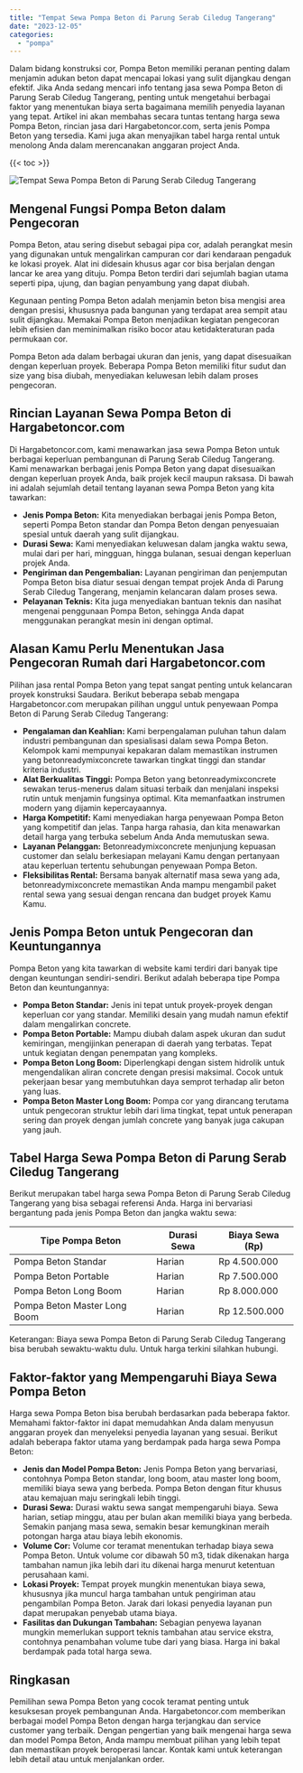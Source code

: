 ```yaml
---
title: "Tempat Sewa Pompa Beton di Parung Serab Ciledug Tangerang"
date: "2023-12-05"
categories: 
  - "pompa"
---
```




Dalam bidang konstruksi cor, Pompa Beton memiliki peranan penting dalam menjamin adukan beton dapat mencapai lokasi yang sulit dijangkau dengan efektif. Jika Anda sedang mencari info tentang jasa sewa Pompa Beton di Parung Serab Ciledug Tangerang, penting untuk mengetahui berbagai faktor yang menentukan biaya serta bagaimana memilih penyedia layanan yang tepat. Artikel ini akan membahas secara tuntas tentang harga sewa Pompa Beton, rincian jasa dari Hargabetoncor.com, serta jenis Pompa Beton yang tersedia. Kami juga akan menyajikan tabel harga rental untuk menolong Anda dalam merencanakan anggaran project Anda.

{{< toc >}}

![Tempat Sewa Pompa Beton di Parung Serab Ciledug Tangerang](https://hargareadymixid.github.io/pompa/concrete-pump%20(25).png)

## Mengenal Fungsi Pompa Beton dalam Pengecoran

Pompa Beton, atau sering disebut sebagai pipa cor, adalah perangkat mesin yang digunakan untuk mengalirkan campuran cor dari kendaraan pengaduk ke lokasi proyek. Alat ini didesain khusus agar cor bisa berjalan dengan lancar ke area yang dituju. Pompa Beton terdiri dari sejumlah bagian utama seperti pipa, ujung, dan bagian penyambung yang dapat diubah.

Kegunaan penting Pompa Beton adalah menjamin beton bisa mengisi area dengan presisi, khususnya pada bangunan yang terdapat area sempit atau sulit dijangkau. Memakai Pompa Beton menjadikan kegiatan pengecoran lebih efisien dan meminimalkan risiko bocor atau ketidakteraturan pada permukaan cor.

Pompa Beton ada dalam berbagai ukuran dan jenis, yang dapat disesuaikan dengan keperluan proyek. Beberapa Pompa Beton memiliki fitur sudut dan size yang bisa diubah, menyediakan keluwesan lebih dalam proses pengecoran.

## Rincian Layanan Sewa Pompa Beton di Hargabetoncor.com

Di Hargabetoncor.com, kami menawarkan jasa sewa Pompa Beton untuk berbagai keperluan pembangunan di Parung Serab Ciledug Tangerang. Kami menawarkan berbagai jenis Pompa Beton yang dapat disesuaikan dengan keperluan proyek Anda, baik projek kecil maupun raksasa. Di bawah ini adalah sejumlah detail tentang layanan sewa Pompa Beton yang kita tawarkan:

- **Jenis Pompa Beton:** Kita menyediakan berbagai jenis Pompa Beton, seperti Pompa Beton standar dan Pompa Beton dengan penyesuaian spesial untuk daerah yang sulit dijangkau.
- **Durasi Sewa:** Kami menyediakan keluwesan dalam jangka waktu sewa, mulai dari per hari, mingguan, hingga bulanan, sesuai dengan keperluan projek Anda.
- **Pengiriman dan Pengembalian:** Layanan pengiriman dan penjemputan Pompa Beton bisa diatur sesuai dengan tempat projek Anda di Parung Serab Ciledug Tangerang, menjamin kelancaran dalam proses sewa.
- **Pelayanan Teknis:** Kita juga menyediakan bantuan teknis dan nasihat mengenai penggunaan Pompa Beton, sehingga Anda dapat menggunakan perangkat mesin ini dengan optimal.

## Alasan Kamu Perlu Menentukan Jasa Pengecoran Rumah dari Hargabetoncor.com

Pilihan jasa rental Pompa Beton yang tepat sangat penting untuk kelancaran proyek konstruksi Saudara. Berikut beberapa sebab mengapa Hargabetoncor.com merupakan pilihan unggul untuk penyewaan Pompa Beton di Parung Serab Ciledug Tangerang:

- **Pengalaman dan Keahlian:** Kami berpengalaman puluhan tahun dalam industri pembangunan dan spesialisasi dalam sewa Pompa Beton. Kelompok kami mempunyai kepakaran dalam memastikan instrumen yang betonreadymixconcrete tawarkan tingkat tinggi dan standar kriteria industri.
- **Alat Berkualitas Tinggi:** Pompa Beton yang betonreadymixconcrete sewakan terus-menerus dalam situasi terbaik dan menjalani inspeksi rutin untuk menjamin fungsinya optimal. Kita memanfaatkan instrumen modern yang dijamin kepercayaannya.
- **Harga Kompetitif:** Kami menyediakan harga penyewaan Pompa Beton yang kompetitif dan jelas. Tanpa harga rahasia, dan kita menawarkan detail harga yang terbuka sebelum Anda Anda memutuskan sewa.
- **Layanan Pelanggan:** Betonreadymixconcrete menjunjung kepuasan customer dan selalu berkesiapan melayani Kamu dengan pertanyaan atau keperluan tertentu sehubungan penyewaan Pompa Beton.
- **Fleksibilitas Rental:** Bersama banyak alternatif masa sewa yang ada, betonreadymixconcrete memastikan Anda mampu mengambil paket rental sewa yang sesuai dengan rencana dan budget proyek Kamu Kamu.

## Jenis Pompa Beton untuk Pengecoran dan Keuntungannya

Pompa Beton yang kita tawarkan di website kami terdiri dari banyak tipe dengan keuntungan sendiri-sendiri. Berikut adalah beberapa tipe Pompa Beton dan keuntungannya:

- **Pompa Beton Standar:** Jenis ini tepat untuk proyek-proyek dengan keperluan cor yang standar. Memiliki desain yang mudah namun efektif dalam mengalirkan concrete.
- **Pompa Beton Portable:** Mampu diubah dalam aspek ukuran dan sudut kemiringan, mengijinkan penerapan di daerah yang terbatas. Tepat untuk kegiatan dengan penempatan yang kompleks.
- **Pompa Beton Long Boom:** Diperlengkapi dengan sistem hidrolik untuk mengendalikan aliran concrete dengan presisi maksimal. Cocok untuk pekerjaan besar yang membutuhkan daya semprot terhadap alir beton yang luas.
- **Pompa Beton Master Long Boom:** Pompa cor yang dirancang terutama untuk pengecoran struktur lebih dari lima tingkat, tepat untuk penerapan sering dan proyek dengan jumlah concrete yang banyak juga cakupan yang jauh.

## Tabel Harga Sewa Pompa Beton di Parung Serab Ciledug Tangerang

Berikut merupakan tabel harga sewa Pompa Beton di Parung Serab Ciledug Tangerang yang bisa sebagai referensi Anda. Harga ini bervariasi bergantung pada jenis Pompa Beton dan jangka waktu sewa:

| Tipe Pompa Beton | Durasi Sewa | Biaya Sewa (Rp) |
| --- | --- | --- |
| Pompa Beton Standar | Harian | Rp 4.500.000 |
| Pompa Beton Portable | Harian | Rp 7.500.000 |
| Pompa Beton Long Boom | Harian | Rp 8.000.000 |
| Pompa Beton Master Long Boom | Harian | Rp 12.500.000 |

Keterangan: Biaya sewa Pompa Beton di Parung Serab Ciledug Tangerang bisa berubah sewaktu-waktu dulu. Untuk harga terkini silahkan hubungi.

## Faktor-faktor yang Mempengaruhi Biaya Sewa Pompa Beton

Harga sewa Pompa Beton bisa berubah berdasarkan pada beberapa faktor. Memahami faktor-faktor ini dapat memudahkan Anda dalam menyusun anggaran proyek dan menyeleksi penyedia layanan yang sesuai. Berikut adalah beberapa faktor utama yang berdampak pada harga sewa Pompa Beton:

- **Jenis dan Model Pompa Beton:** Jenis Pompa Beton yang bervariasi, contohnya Pompa Beton standar, long boom, atau master long boom, memiliki biaya sewa yang berbeda. Pompa Beton dengan fitur khusus atau kemajuan maju seringkali lebih tinggi.
- **Durasi Sewa:** Durasi waktu sewa sangat mempengaruhi biaya. Sewa harian, setiap minggu, atau per bulan akan memiliki biaya yang berbeda. Semakin panjang masa sewa, semakin besar kemungkinan meraih potongan harga atau biaya lebih ekonomis.
- **Volume Cor:** Volume cor teramat menentukan terhadap biaya sewa Pompa Beton. Untuk volume cor dibawah 50 m3, tidak dikenakan harga tambahan namun jika lebih dari itu dikenai harga menurut ketentuan perusahaan kami.
- **Lokasi Proyek:** Tempat proyek mungkin menentukan biaya sewa, khususnya jika muncul harga tambahan untuk pengiriman atau pengambilan Pompa Beton. Jarak dari lokasi penyedia layanan pun dapat merupakan penyebab utama biaya.
- **Fasilitas dan Dukungan Tambahan:** Sebagian penyewa layanan mungkin memerlukan support teknis tambahan atau service ekstra, contohnya penambahan volume tube dari yang biasa. Harga ini bakal berdampak pada total harga sewa.

## Ringkasan

Pemilihan sewa Pompa Beton yang cocok teramat penting untuk kesuksesan proyek pembangunan Anda. Hargabetoncor.com memberikan berbagai model Pompa Beton dengan harga terjangkau dan service customer yang terbaik. Dengan pengertian yang baik mengenai harga sewa dan model Pompa Beton, Anda mampu membuat pilihan yang lebih tepat dan memastikan proyek beroperasi lancar. Kontak kami untuk keterangan lebih detail atau untuk menjalankan order.
